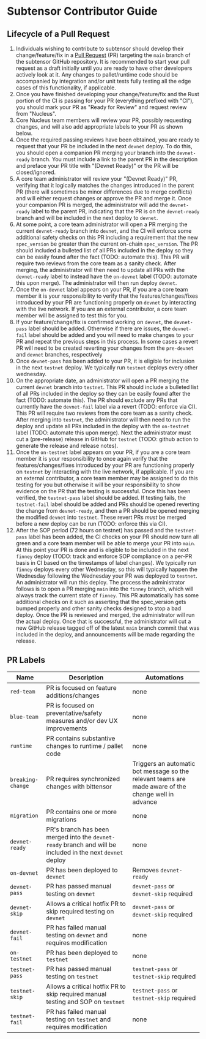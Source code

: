 # Subtensor Contributor Guide

## Lifecycle of a Pull Request

1. Individuals wishing to contribute to subtensor should develop their change/feature/fix in a
   [Pull Request](https://github.com/opentensor/subtensor/compare) (PR) targeting the `main`
   branch of the subtensor GitHub repository. It is recommended to start your pull request as a
   draft initially until you are ready to have other developers actively look at it. Any
   changes to pallet/runtime code should be accompanied by integration and/or unit tests fully
   testing all the edge cases of this functionality, if applicable.
2. Once you have finished developing your change/feature/fix and the Rust portion of the CI is
   passing for your PR (everything prefixed with "CI"), you should mark your PR as "Ready for
   Review" and request review from "Nucleus".
3. Core Nucleus team members will review your PR, possibly requesting changes, and will also
   add appropriate labels to your PR as shown below.
4. Once the required passing reviews have been obtained, you are ready to request that your PR
   be included in the next `devnet` deploy. To do this, you should open a companion PR merging
   your branch into the `devnet-ready` branch. You must include a link to the parent PR in the
   description and preface your PR title with "(Devnet Ready)" or the PR will be
   closed/ignored.
5. A core team administrator will review your "(Devnet Ready)" PR, verifying that it logically
   matches the changes introduced in the parent PR (there will sometimes be minor differences
   due to merge conflicts) and will either request changes or approve the PR and merge it. Once
   your companion PR is merged, the administrator will add the `devnet-ready` label to the
   parent PR, indicating that the PR is on the `devnet-ready` branch and will be included in
   the next deploy to `devnet`.
6. At some point, a core team administrator will open a PR merging the current `devnet-ready`
   branch into `devnet`, and the CI will enforce some additional safety checks on this PR
   including a requirement that the new `spec_version` be greater than the current on-chain
   `spec_version`. The PR should included a bulleted list of all PRs included in the deploy so
   they can be easily found after the fact (TODO: automate this). This PR will require two
   reviews from the core team as a sanity check. After merging, the administrator will then
   need to update all PRs with the `devnet-ready` label to instead have the `on-devnet` label
   (TODO: automate this upon merge). The administrator will then run deploy `devnet`.
7. Once the `on-devnet` label appears on your PR, if you are a core team member it is your
   responsibility to verify that the features/changes/fixes introduced by your PR are
   functioning properly on `devnet` by interacting with the live network. If you are an
   external contributor, a core team member will be assigned to test this for you.
8. If your feature/change/fix is confirmed working on `devnet`, the `devnet-pass` label should
   be added. Otherwise if there are issues, the `devnet-fail` label should be added and you
   will need to make changes to your PR and repeat the previous steps in this process. In some
   cases a revert PR will need to be created reverting your changes from the `pre-devnet` and
   `devnet` branches, respectively
9. Once `devnet-pass` has been added to your PR, it is eligible for inclusion in the next
   `testnet` deploy. We typically run `testnet` deploys every other wednesday.
10. On the appropriate date, an administrator will open a PR merging the current `devnet`
    branch into `testnet`. This PR should include a bulleted list of all PRs included in the
    deploy so they can be easily found after the fact (TODO: automate this). The PR should
    exclude any PRs that currently have the `devnet-fail` label via a revert (TODO: enforce via
    CI). This PR will require two reviews from the core team as a sanity check. After merging
    into `testnet`, the administrator will then need to run the deploy and update all PRs
    included in the deploy with the `on-testnet` label (TODO: automate this upon merge). Next
    the administrator must cut a (pre-release) release in GitHub for `testnet` (TODO: github
    action to generate the release and release notes).
11. Once the `on-testnet` label appears on your PR, if you are a core team member it is your
    responsibility to once again verify that the features/changes/fixes introduced by your PR
    are functioning properly on `testnet` by interacting with the live network, if applicable.
    If you are an external contributor, a core team member may be assigned to do this testing
    for you but otherwise it will be your responsibility to show evidence on the PR that the
    testing is successful. Once this has been verified, the `testnet-pass` label should be
    added. If testing fails, the `testnet-fail` label should be added and PRs should be opened
    reverting the change from `devnet-ready`, and then a PR should be opened merging the
    modified `devnet` into `testnet`. These revert PRs _must_ be merged before a new deploy can
    be run (TODO: enforce this via CI).
12. After the SOP period (72 hours on testnet) has passed and the `testnet-pass` label has been
    added, the CI checks on your PR should now turn all green and a core team member will be
    able to merge your PR into `main`. At this point your PR is done and is eligible to be
    included in the next `finney` deploy (TODO: track and enforce SOP compliance on a per-PR
    basis in CI based on the timestamps of label changes). We typically run `finney` deploys
    every other Wednesday, so this will typically happen the Wednesday following the Wednesday
    your PR was deployed to `testnet`. An administrator will run this deploy. The process the
    administrator follows is to open a PR merging `main` into the `finney` branch, which will
    always track the current state of `finney`. This PR automatically has some additional
    checks on it such as asserting that the spec_version gets bumped properly and other sanity
    checks designed to stop a bad deploy. Once the PR is reviewed and merged, the administrator
    will run the actual deploy. Once that is successful, the administrator will cut a new
    GitHub release tagged off of the latest `main` branch commit that was included in the
    deploy, and announcements will be made regarding the release.

## PR Labels

| Name  | Description | Automations |
| ----- | ----------- | ----------- |
| `red-team` | PR is focused on feature additions/changes | none |
| `blue-team` | PR is focused on preventative/safety measures and/or dev UX improvements | none |
| `runtime` | PR contains substantive changes to runtime / pallet code | none |
| `breaking-change` | PR requires synchronized changes with bittensor | Triggers an automatic bot message so the relevant teams are made aware of the change well in advance |
| `migration` | PR contains one or more migrations | none |
| `devnet-ready` | PR's branch has been merged into the `devnet-ready` branch and will be included in the next `devnet` deploy | none |
| `on-devnet` | PR has been deployed to `devnet` | Removes `devnet-ready` |
| `devnet-pass` | PR has passed manual testing on `devnet` | `devnet-pass` or `devnet-skip` required |
| `devnet-skip` | Allows a critical hotfix PR to skip required testing on `devnet` | `devnet-pass` or `devnet-skip` required |
| `devnet-fail` | PR has failed manual testing on `devnet` and requires modification | none |
| `on-testnet` | PR has been deployed to `testnet` | none |
| `testnet-pass` | PR has passed manual testing on `testnet` | `testnet-pass` or `testnet-skip` required |
| `testnet-skip` | Allows a critical hotfix PR to skip required manual testing and SOP on `testnet` | `testnet-pass` or `testnet-skip` required |
| `testnet-fail` | PR has failed manual testing on `testnet` and requires modification | none |
